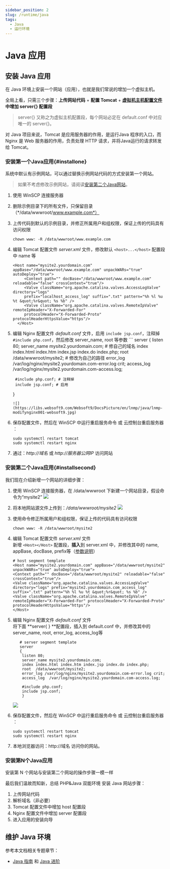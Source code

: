 ```yaml
---
sidebar_position: 2
slug: /runtime/java
tags:
  - Java
  - 运行环境
---
```


# Java 应用

## 安装 Java 应用

在 Java 环境上安装一个网站（应用），也就是我们常说的增加一个虚拟主机。

全局上看，只需三个步骤：**上传网站代码** + **配置 Tomcat** + [**虚拟机主机配置文件**](../runtime#path) **中增加 server{} 配置段**

> server{} 又称之为虚拟主机配置段，每个网站必定在 default.conf 中对应唯一的 server{}。

对 Java 项目来说，Tomcat 是应用服务器的作用，是运行Java 程序的入口，而 Nginx 是 Web 服务器的作用，负责处理 HTTP 请求，并将Java运行的请求转发给 Tomcat。

### 安装第一个Java应用{#installone}

系统中默认有示例网站，可以通过替换示例网站代码的方式安装第一个网站。

> 如果不考虑修改示例网站，请阅读[安装第二个Java网站](#installsecond)。

1. 使用 WinSCP 连接服务器
2. 删除示例目录下的所有文件，只保留目录（*/data/wwwroot/www.example.com*）
3. 上传代码到默认的示例目录，并修正所属用户和组权限，保证上传的代码具有访问权限
   ```
   chown www: -R /data/wwwroot/www.example.com
   ```
4. 编辑 Tomcat 配置文件 *server.xml* 文件，修改默认 `<host>...</host>` 配置段中 name 等
   ```
   <Host name="mysite2.yourdomain.com" appBase="/data/wwwroot/www.example.com" unpackWARs="true" autoDeploy="true">
  		<Context path="" docBase="/data/wwwroot/www.example.com" reloadable="false" crossContext="true"/>
  		<Valve className="org.apache.catalina.valves.AccessLogValve" directory="logs"
    	prefix="localhost_access_log" suffix=".txt" pattern="%h %l %u %t &quot;%r&quot; %s %b" />
  		<Valve className="org.apache.catalina.valves.RemoteIpValve" remoteIpHeader="X-Forwarded-For"
    	protocolHeader="X-Forwarded-Proto" protocolHeaderHttpsValue="https"/>
	 </Host>
   ```
5. 编辑 Nginx 配置文件 *default.conf* 文件，启用 `include jsp.conf`，注释掉 `#include php.conf`，然后修改 server_name, root 等参数   ```
   server
    {
        listen 80;
        server_name mysite2.yourdomain.com; # 修自己的域名
        index index.html index.htm index.jsp index.do index.php;
        root  /data/wwwroot/mysite2; # 修改为自己的路径
        error_log /var/log/nginx/mysite2.yourdomain.com-error.log crit;
        access_log  /var/log/nginx/mysite2.yourdomain.com-access.log;
        
        #include php.conf; # 注释掉
        include jsp.conf; # 启用
    }
    ```
    ![](https://libs.websoft9.com/Websoft9/DocsPicture/en/lnmp/java/lnmp-modifynginx001-websoft9.jpg)

6. 保存配置文件，然后在 WinSCP 中运行重启服务命令 或 云控制台重启服务器 ：
    ~~~
    sudo systemctl restart tomcat
    sudo systemctl restart nginx
    ~~~
7. 通过：*http://域名* 或 *http://服务器公网IP* 访问网站


### 安装第二个Java应用{#installsecond}

我们现在介绍新增一个网站的详细步骤：

1. 使用 WinSCP 连接服务器，在 /data/wwwroot 下新建一个网站目录，假设命令为“mysite2”
   ![](https://libs.websoft9.com/Websoft9/DocsPicture/zh/lamp/lamp-createmysite2-websoft9.png)

2. 将本地网站源文件上传到：*/data/wwwroot/mysite2* 
   ![](https://libs.websoft9.com/Websoft9/DocsPicture/zh/lamp/lamp-uploadcodes-websoft9.png)

3. 使用命令修正所属用户和组权限，保证上传的代码具有访问权限
   ```
   chown www: -R /data/wwwroot/mysite2
   ```
4. 编辑 Tomcat 配置文件 *server.xml* 文件   
   新增 `<Host></Host>` 配置段，**插入**到 server.xml 中，并修改其中的 name, appBase, docBase, prefix等（[参数说明](../java#tomcattp)）
    ```
    # host segment template
    <Host name="mysite2.yourdomain.com" appBase="/data/wwwroot/mysite2" unpackWARs="true" autoDeploy="true">
    <Context path="" docBase="/data/wwwroot/mysite2" reloadable="false" crossContext="true"/>
    <Valve className="org.apache.catalina.valves.AccessLogValve" directory="logs" prefix="mysite2.yourdomain.com_access_log" suffix=".txt" pattern="%h %l %u %t &quot;%r&quot; %s %b" />
    <Valve className="org.apache.catalina.valves.RemoteIpValve" remoteIpHeader="X-Forwarded-For" protocolHeader="X-Forwarded-Proto" protocolHeaderHttpsValue="https"/>
    </Host>
    ```
4. 编辑 Nginx 配置文件 *default.conf* 文件    
   将下面 **server{ } **配置段，插入到 default.conf 中，并修改其中的 server_name, root, error_log, access_log等
 
    ```
       # server segment template
       server
       {
        listen 80;
        server_name mysite2.yourdomain.com;
        index index.html index.htm index.jsp index.do index.php;
        root  /data/wwwroot/mysite2;
        error_log /var/log/nginx/mysite2.yourdomain.com-error.log crit;
        access_log  /var/log/nginx/mysite2.yourdomain.com-access.log;
        
        #include php.conf;
        include jsp.conf;
        }
    ```
   ![](https://libs.websoft9.com/Websoft9/DocsPicture/en/lnmp/java/lnmp-modifynginx001-websoft9.jpg)

4. 保存配置文件，然后在 WinSCP 中运行重启服务命令 或 云控制台重启服务器 ：
    ~~~
    sudo systemctl restart tomcat
    sudo systemctl restart nginx
    ~~~
5. 本地浏览器访问：http://域名 访问你的网站。

### 安装第N个Java应用

安装第 N 个网站与安装第二个网站的操作步骤一模一样

最后我们温故而知新，总结 PHP&Java 双能环境 安装 Java 网站步骤： 

1. 上传网站代码
2. 解析域名（非必要）
3. Tomcat 配置文件中增加 host 配置段
4. Nginx 配置文件中增加 server 配置段
5. 进入应用的安装向导


## 维护 Java 环境

参考本文档相关专题章节：

* [Java 指南](../java) 和 [Java 进阶](../java/advanced) 



